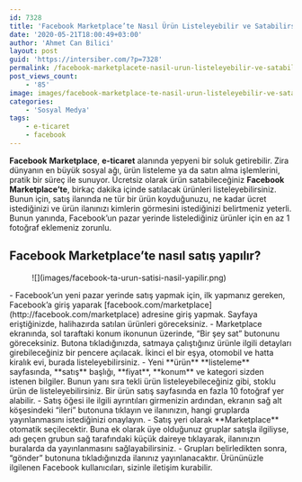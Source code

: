 ```yaml
---
id: 7328
title: 'Facebook Marketplace’te Nasıl Ürün Listeleyebilir ve Satabilirsiniz?'
date: '2020-05-21T18:00:49+03:00'
author: 'Ahmet Can Bilici'
layout: post
guid: 'https://intersiber.com/?p=7328'
permalink: /facebook-marketplacete-nasil-urun-listeleyebilir-ve-satabilirsiniz/
post_views_count:
    - '85'
image: images/facebook-marketplace-te-nasil-urun-listeleyebilir-ve-satabilirsiniz.jpeg
categories:
    - 'Sosyal Medya'
tags:
    - e-ticaret
    - facebook
---
```


**Facebook** **Marketplace**, **e-ticaret** alanında yepyeni bir soluk getirebilir. Zira dünyanın en büyük sosyal ağı, ürün listeleme ya da satın alma işlemlerini, pratik bir süreç ile sunuyor. Ücretsiz olarak ürün satabileceğiniz **Facebook** **Marketplace’te**, birkaç dakika içinde satılacak ürünleri listeleyebilirsiniz. Bunun için, satış ilanında ne tür bir ürün koyduğunuzu, ne kadar ücret istediğinizi ve ürün ilanınızı kimlerin görmesini istediğinizi belirtmeniz yeterli. Bunun yanında, Facebook’un pazar yerinde listelediğiniz ürünler için en az 1 fotoğraf eklemeniz zorunlu.

## Facebook Marketplace’te nasıl satış yapılır?

<figure class="wp-block-image size-large">![](images/facebook-ta-urun-satisi-nasil-yapilir.png)</figure>- Facebook’un yeni pazar yerinde satış yapmak için, ilk yapmanız gereken, Facebook’a giriş yaparak [facebook.com/marketplace](http://facebook.com/marketplace) adresine giriş yapmak. Sayfaya eriştiğinizde, halihazırda satılan ürünleri göreceksiniz.
- Marketplace ekranında, sol taraftaki konum ikonunun üzerinde, “Bir şey sat” butonunu göreceksiniz. Butona tıkladığınızda, satmaya çalıştığınız ürünle ilgili detayları girebileceğiniz bir pencere açılacak. İkinci el bir eşya, otomobil ve hatta kiralık evi, burada listeleyebilirsiniz.
- Yeni **ürün** **listeleme** sayfasında, **satış** başlığı, **fiyat**, **konum** ve kategori sizden istenen bilgiler. Bunun yanı sıra tekli ürün listeleyebileceğiniz gibi, stoklu ürün de listeleyebilirsiniz. Bir ürün satış sayfasında en fazla 10 fotoğraf yer alabilir.
- Satış öğesi ile ilgili ayrıntıları girmenizin ardından, ekranın sağ alt köşesindeki “ileri” butonuna tıklayın ve ilanınızın, hangi gruplarda yayınlanmasını istediğinizi onaylayın.
- Satış yeri olarak **Marketplace** otomatik seçilecektir. Buna ek olarak üye olduğunuz gruplar satışla ilgiliyse, adı geçen grubun sağ tarafındaki küçük daireye tıklayarak, ilanınızın buralarda da yayınlanmasını sağlayabilirsiniz.
- Grupları belirledikten sonra, “gönder” butonuna tıkladığınızda ilanınız yayınlanacaktır. Ürününüzle ilgilenen Facebook kullanıcıları, sizinle iletişim kurabilir.